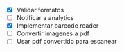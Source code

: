 - [x] Validar formatos
- [ ] Notificar a analytics
- [x] Implementar barcode reader
- [ ] Convertir imagenes a pdf
- [ ] Usar pdf convertido para escanear